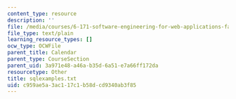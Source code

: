 ```yaml
---
content_type: resource
description: ''
file: /media/courses/6-171-software-engineering-for-web-applications-fall-2003/c959ae5a3ac117c1b58dcd9340ab3f85_sqlexamples.txt
file_type: text/plain
learning_resource_types: []
ocw_type: OCWFile
parent_title: Calendar
parent_type: CourseSection
parent_uid: 3a971e48-a46a-b35d-6a51-e7a66ff172da
resourcetype: Other
title: sqlexamples.txt
uid: c959ae5a-3ac1-17c1-b58d-cd9340ab3f85
---
```

